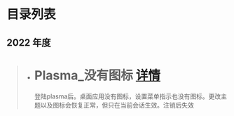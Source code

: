 # 目录列表
## 2022 年度

> * # Plasma_没有图标 [详情](./2022/Plasma_没有图标/README.md)
>   登陆plasma后。桌面应用没有图标，设置菜单指示也没有图标。更改主题以及图标会恢复正常，但只在当前会话生效。注销后失效

